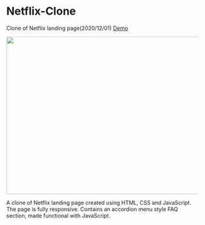 # Netflix-Clone
Clone of Netflix landing page(2020/12/01)
[Demo](https://netflix-clone-v.netlify.app/)


<p align="center">
  <img width="550" height="413" src="https://user-images.githubusercontent.com/66121679/105895354-b7d98e00-6015-11eb-9d08-ea3b919893e0.png">
</p>

A clone of Netflix landing page created using HTML, CSS and JavaScript.
The page is fully responsive.
Contains an accordion menu style FAQ section, made functional with JavaScript.
